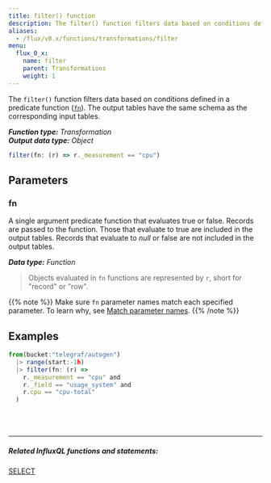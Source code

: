 ```yaml
---
title: filter() function
description: The filter() function filters data based on conditions defined in a predicate function (fn).
aliases:
  - /flux/v0.x/functions/transformations/filter
menu:
  flux_0_x:
    name: filter
    parent: Transformations
    weight: 1
---
```


The `filter()` function filters data based on conditions defined in a predicate function ([`fn`](#fn)).
The output tables have the same schema as the corresponding input tables.

_**Function type:** Transformation_  
_**Output data type:** Object_

```js
filter(fn: (r) => r._measurement == "cpu")
```

## Parameters

### fn
A single argument predicate function that evaluates true or false.
Records are passed to the function.
Those that evaluate to true are included in the output tables.
Records that evaluate to _null_ or false are not included in the output tables.

_**Data type:** Function_

> Objects evaluated in `fn` functions are represented by `r`, short for "record" or "row".

{{% note %}}
Make sure `fn` parameter names match each specified parameter.
To learn why, see [Match parameter names](/flux/v0.x/language/data-model/#match-parameter-names).
{{% /note %}}

## Examples
```js
from(bucket:"telegraf/autogen")
  |> range(start:-1h)
  |> filter(fn: (r) =>
    r._measurement == "cpu" and
    r._field == "usage_system" and
    r.cpu == "cpu-total"
  )
```

<hr style="margin-top:4rem"/>

##### Related InfluxQL functions and statements:
[SELECT](/influxdb/latest/query_language/data_exploration/#the-basic-select-statement)
